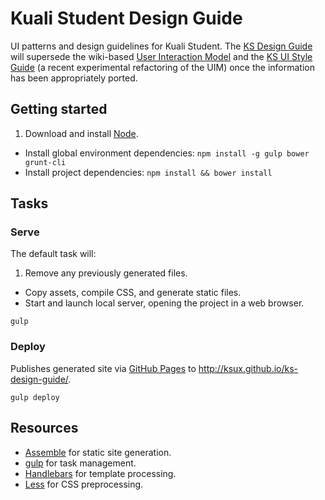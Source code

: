 # Kuali Student Design Guide

UI patterns and design guidelines for Kuali Student.
The [KS Design Guide](http://ksux.github.io/ks-design-guide/)
will supersede the wiki-based
[User Interaction Model](https://wiki.kuali.org/display/STUDENTDOC/User+Interaction+Model)
and the
[KS UI Style Guide](https://wiki.kuali.org/pages/viewpage.action?title=KS+UI+Style+Guide&spaceKey=STUDENT)
(a recent experimental refactoring of the UIM) once the information has been
appropriately ported.

## Getting started

1. Download and install [Node](http://nodejs.org).
- Install global environment dependencies: `npm install -g gulp bower grunt-cli`
- Install project dependencies: `npm install && bower install`

## Tasks

### Serve

The default task will:

1. Remove any previously generated files.
- Copy assets, compile CSS, and generate static files.
- Start and launch local server, opening the project in a web browser.

```
gulp
```

### Deploy

Publishes generated site via [GitHub Pages](https://pages.github.com) to
http://ksux.github.io/ks-design-guide/.

```
gulp deploy
```

## Resources
- [Assemble](http://assemble.io) for static site generation.
- [gulp](http://gulpjs.com) for task management.
- [Handlebars](http://handlebarsjs.com) for template processing.
- [Less](http://lesscss.org) for CSS preprocessing.
